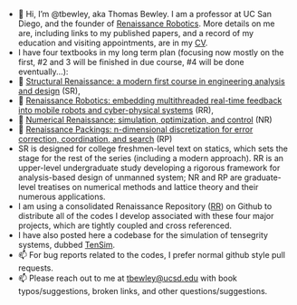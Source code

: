 - 👋 Hi, I’m @tbewley, aka Thomas Bewley.  I am a professor at UC San Diego, and the founder of <a href="https://www.renaissancerobotics.com/">Renaissance Robotics</a>.  More details on me are, including links to my published papers, and a record of my education and visiting appointments, are in my <a href="http://robotics.ucsd.edu/CV.pdf">CV</a>.
- I have four textbooks in my long term plan (focusing now mostly on the first, #2 and 3 will be finished in due course, #4 will be done eventually...):
- 📖 <a href="http://robotics.ucsd.edu/SR.pdf">Structural Renaissance: a modern first course in engineering analysis and design</a> (SR),
- 📖 <a href="http://robotics.ucsd.edu/RR.pdf">Renaissance Robotics: embedding multithreaded real-time feedback into mobile robots and cyber-physical systems</a> (RR),
- 📖 <a href="http://robotics.ucsd.edu/NR.pdf">Numerical Renaissance: simulation, optimization, and control</a> (NR)
- 📖 <a href="http://robotics.ucsd.edu/rp.html">Renaissance Packings: n-dimensional discretization for error correction, coordination, and search</a> (RP)
- SR is designed for college freshmen-level text on statics, which sets the stage for the rest of the series (including a modern approach). RR is an upper-level undergraduate study developing a rigorous framework for analysis-based design of unmanned system; NR and RP are graduate-level treatises on numerical methods and lattice theory and their numerous applications.
- I am using a consolidated Renaissance Repository (<a href="https://github.com/tbewley/RR">RR</a>) on Github to distribute all of the codes I develop associated with these four major projects, which are tightly coupled and cross referenced.
- I have also posted here a codebase for the simulation of tensegrity systems, dubbed <a href="https://github.com/tbewley/TenSim">TenSim</a>.
- 📫 For bug reports related to the codes, I prefer normal github style pull requests.
- 📫 Please reach out to me at tbewley@ucsd.edu with book typos/suggestions, broken links, and other questions/suggestions.

<!---
tbewley/tbewley is a ✨ special ✨ repository because its `README.md` (this file) appears on your GitHub profile.
You can click the Preview link to take a look at your changes.
--->
